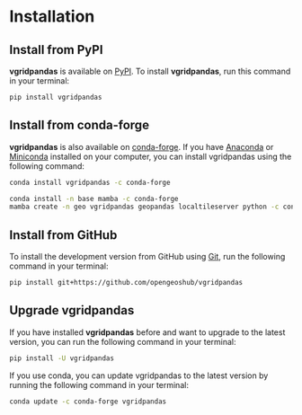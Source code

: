 # Installation

## Install from PyPI

**vgridpandas** is available on [PyPI](https://pypi.org/project/vgridpandas/). To install **vgridpandas**, run this command in your terminal:

```bash
pip install vgridpandas
```

## Install from conda-forge

**vgridpandas** is also available on [conda-forge](https://anaconda.org/conda-forge/vgridpandas). If you have
[Anaconda](https://www.anaconda.com/distribution/#download-section) or [Miniconda](https://docs.conda.io/en/latest/miniconda.html) installed on your computer, you can install vgridpandas using the following command:

```bash
conda install vgridpandas -c conda-forge
```

```bash
conda install -n base mamba -c conda-forge
mamba create -n geo vgridpandas geopandas localtileserver python -c conda-forge
```

## Install from GitHub

To install the development version from GitHub using [Git](https://git-scm.com/), run the following command in your terminal:

```bash
pip install git+https://github.com/opengeoshub/vgridpandas
```


## Upgrade vgridpandas

If you have installed **vgridpandas** before and want to upgrade to the latest version, you can run the following command in your terminal:

```bash
pip install -U vgridpandas
```

If you use conda, you can update vgridpandas to the latest version by running the following command in your terminal:

```bash
conda update -c conda-forge vgridpandas
```